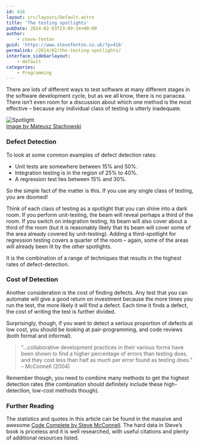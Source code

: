 ```yaml
---
id: 416
layout: src/layouts/Default.astro
title: 'The testing spotlights'
pubDate: 2014-02-03T23:09:34+00:00
author:
    - steve-fenton
guid: 'https://www.stevefenton.co.uk/?p=416'
permalink: /2014/02/the-testing-spotlights/
interface_sidebarlayout:
    - default
categories:
    - Programming
---
```


There are lots of different ways to test software at many different stages in the software development cycle, but as we all know, there is no panacea. There isn’t even room for a discussion about which one method is the most effective – because any individual class of testing is utterly inadequate.

![Spotlight](https://www.stevefenton.co.uk/wp-content/uploads/2015/07/spotlight-300x201.png)  
[Image by Mateusz Stachowski](http://www.sxc.hu/profile/Mattox)

### Defect Detection

To look at some common examples of defect detection rates:

- Unit tests are somewhere between 15% and 50%.
- Integration testing is in the region of 25% to 40%.
- A regression test lies between 15% and 30%.

So the simple fact of the matter is this. If you use any single class of testing, you are doomed!

Think of each class of testing as a spotlight that you can shine into a dark room. If you perform unit-testing, the beam will reveal perhaps a third of the room. If you switch on integration testing, its beam will also cover about a third of the room (but it is reasonably likely that its beam will cover some of the area already covered by unit-testing). Adding a third-spotlight for regression testing covers a quarter of the room – again, some of the areas will already been lit by the other spotlights.

It is the combination of a range of techniques that results in the highest rates of defect-detection.

### Cost of Detection

Another consideration is the cost of finding defects. Any test that you can automate will give a good return on investment because the more times you run the test, the more likely it will find a defect. Each time it finds a defect, the cost of writing the test is further divided.

Surprisingly, though, if you want to detect a serious proportion of defects at low cost, you should be looking at pair-programming, and code reviews (both formal and informal).

> “…collaborative development practices in their various forms have been shown to find a higher percentage of errors than testing does, and they cost less than half as much per error found as testing does.” – McConnell (2004)

Remember though, you need to combine many methods to get the highest detection rates (the combination should definitely include these high-detection, low-cost methods though).

### Further Reading

The statistics and quotes in this article can be found in the massive and awesome [Code Complete by Steve McConnell](http://www.amazon.co.uk/Code-Complete-Practical-Handbook-Construction/dp/0735619670). The hard data in Steve’s book is priceless and it is well researched, with useful citations and plenty of additional resources listed.